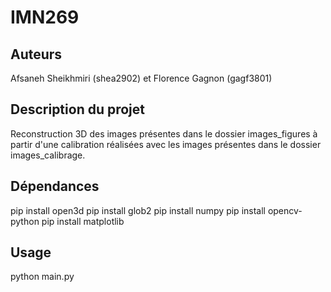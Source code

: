 # IMN269

## Auteurs
Afsaneh Sheikhmiri (shea2902) et Florence Gagnon (gagf3801)

## Description du projet
Reconstruction 3D des images présentes dans le dossier images_figures à partir d'une calibration réalisées avec les images présentes dans le dossier images_calibrage.

## Dépendances
pip install open3d
pip install glob2
pip install numpy
pip install opencv-python
pip install matplotlib

## Usage
python main.py